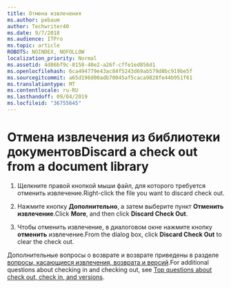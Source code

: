 ```yaml
---
title: Отмена извлечения
ms.author: pebaum
author: Techwriter40
ms.date: 9/7/2018
ms.audience: ITPro
ms.topic: article
ROBOTS: NOINDEX, NOFOLLOW
localization_priority: Normal
ms.assetid: 4d86bf9c-8158-40e2-a26f-cffe1ed856d1
ms.openlocfilehash: 6ca494779e43ac84f5243d69ab579d8bc919be5f
ms.sourcegitcommit: a65d196d00adb70045af5caca9828fe44b951f61
ms.translationtype: MT
ms.contentlocale: ru-RU
ms.lasthandoff: 09/04/2019
ms.locfileid: "36755645"
---
```

# <a name="discard-a-check-out-from-a-document-library"></a><span data-ttu-id="eed3f-102">Отмена извлечения из библиотеки документов</span><span class="sxs-lookup"><span data-stu-id="eed3f-102">Discard a check out from a document library</span></span>

1. <span data-ttu-id="eed3f-103">Щелкните правой кнопкой мыши файл, для которого требуется отменить извлечение.</span><span class="sxs-lookup"><span data-stu-id="eed3f-103">Right-click the file you want to discard check out.</span></span>
    
2. <span data-ttu-id="eed3f-104">Нажмите кнопку **Дополнительно**, а затем выберите пункт **Отменить извлечение**.</span><span class="sxs-lookup"><span data-stu-id="eed3f-104">Click **More**, and then click **Discard Check Out**.</span></span> 
    
3. <span data-ttu-id="eed3f-105">Чтобы отменить извлечение, в диалоговом окне нажмите кнопку **отменить** извлечение.</span><span class="sxs-lookup"><span data-stu-id="eed3f-105">From the dialog box, click **Discard Check Out** to clear the check out.</span></span> 
    
<span data-ttu-id="eed3f-106">Дополнительные вопросы о возврате и возврате приведены в разделе [вопросы, касающиеся извлечения, возврата и версий](https://go.microsoft.com/fwlink/?linkid=2018786).</span><span class="sxs-lookup"><span data-stu-id="eed3f-106">For additional questions about checking in and checking out, see [Top questions about check out, check in, and versions](https://go.microsoft.com/fwlink/?linkid=2018786).</span></span>
  

